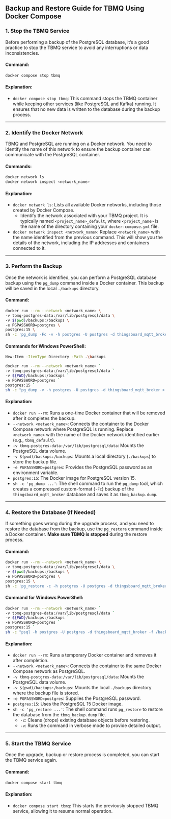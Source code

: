 ## Backup and Restore Guide for TBMQ Using Docker Compose

### 1. Stop the TBMQ Service

Before performing a backup of the PostgreSQL database, it’s a good practice to stop the TBMQ service to avoid any
interruptions or data inconsistencies.

#### Command:

```bash
docker compose stop tbmq
```

#### Explanation:

- `docker compose stop tbmq`: This command stops the TBMQ container while keeping other services (like PostgreSQL and
  Kafka) running. It ensures that no new data is written to the database during the backup process.

---

### 2. Identify the Docker Network

TBMQ and PostgreSQL are running on a Docker network. You need to identify the name of this network to ensure the backup
container can communicate with the PostgreSQL container.

#### Commands:

```bash
docker network ls
docker network inspect <network_name>
```

#### Explanation:

- `docker network ls`: Lists all available Docker networks, including those created by Docker Compose.
    - Identify the network associated with your TBMQ project. It is typically named `<project_name>_default`, where
      `<project_name>` is the name of the directory containing your `docker-compose.yml` file.
- `docker network inspect <network_name>`: Replace `<network_name>` with the name identified from the previous command.
  This will show you the details of the network, including the IP addresses and containers connected to it.

---

### 3. Perform the Backup

Once the network is identified, you can perform a PostgreSQL database backup using the `pg_dump` command inside a Docker
container. This backup will be saved in the local `./backups` directory.

#### Command:

```bash
docker run --rm --network <network_name> \
-v tbmq-postgres-data:/var/lib/postgresql/data \
-v $(pwd)/backups:/backups \
-e PGPASSWORD=postgres \
postgres:15 \
sh -c 'pg_dump -Fc -v -h postgres -U postgres -d thingsboard_mqtt_broker > /backups/tbmq_backup.dump'
```

#### Commands for Windows PowerShell:

```bash
New-Item -ItemType Directory -Path .\backups
```

```bash
docker run --rm --network <network_name> `
-v tbmq-postgres-data:/var/lib/postgresql/data `
-v ${PWD}/backups:/backups `
-e PGPASSWORD=postgres `
postgres:15 `
sh -c "pg_dump -v -h postgres -U postgres -d thingsboard_mqtt_broker > /backups/tbmq_backup.sql"
```

#### Explanation:

- `docker run --rm`: Runs a one-time Docker container that will be removed after it completes the backup.
- `--network <network_name>`: Connects the container to the Docker Compose network where PostgreSQL is running. Replace
  `<network_name>` with the name of the Docker network identified earlier (e.g., `tbmq_default`).
- `-v tbmq-postgres-data:/var/lib/postgresql/data`: Mounts the PostgreSQL data volume.
- `-v $(pwd)/backups:/backups`: Mounts a local directory (`./backups`) to store the backup file.
- `-e PGPASSWORD=postgres`: Provides the PostgreSQL password as an environment variable.
- `postgres:15`: The Docker image for PostgreSQL version 15.
- `sh -c 'pg_dump ...'`: The shell command to run the `pg_dump` tool, which creates a compressed custom-format (`-Fc`)
  backup of the `thingsboard_mqtt_broker` database and saves it as `tbmq_backup.dump`.

---

### 4. Restore the Database (If Needed)

If something goes wrong during the upgrade process, and you need to restore the database from the backup, use the
`pg_restore` command inside a Docker container. **Make sure TBMQ is stopped** during the restore process.

#### Command:

```bash
docker run --rm --network <network_name> \
-v tbmq-postgres-data:/var/lib/postgresql/data \
-v $(pwd)/backups:/backups \
-e PGPASSWORD=postgres \
postgres:15 \
sh -c 'pg_restore -c -h postgres -U postgres -d thingsboard_mqtt_broker -v /backups/tbmq_backup.dump'
```

#### Command for Windows PowerShell:

```bash
docker run --rm --network <network_name> `
-v tbmq-postgres-data:/var/lib/postgresql/data `
-v ${PWD}/backups:/backups `
-e PGPASSWORD=postgres `
postgres:15 `
sh -c "psql -h postgres -U postgres -d thingsboard_mqtt_broker -f /backups/tbmq_backup.sql"
```

#### Explanation:

- `docker run --rm`: Runs a temporary Docker container and removes it after completion.
- `--network <network_name>`: Connects the container to the same Docker Compose network as PostgreSQL.
- `-v tbmq-postgres-data:/var/lib/postgresql/data`: Mounts the PostgreSQL data volume.
- `-v $(pwd)/backups:/backups`: Mounts the local `./backups` directory where the backup file is stored.
- `-e PGPASSWORD=postgres`: Supplies the PostgreSQL password.
- `postgres:15`: Uses the PostgreSQL 15 Docker image.
- `sh -c 'pg_restore ...'`: The shell command runs `pg_restore` to restore the database from the `tbmq_backup.dump`
  file.
    - `-c`: Cleans (drops) existing database objects before restoring.
    - `-v`: Runs the command in verbose mode to provide detailed output.

---

### 5. Start the TBMQ Service

Once the upgrade, backup or restore process is completed, you can start the TBMQ service again.

#### Command:

```bash
docker compose start tbmq
```

#### Explanation:

- `docker compose start tbmq`: This starts the previously stopped TBMQ service, allowing it to resume normal operation.
